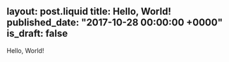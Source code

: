 layout: post.liquid
title: Hello, World!
published_date: "2017-10-28 00:00:00 +0000"
is_draft: false
---

Hello, World!
